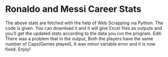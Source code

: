 # Ronaldo and Messi Career Stats

The above stats are fetched with the help of Web Scrapping via Python. The code is given. You can download it and it will give Excel files as outputs and you'll get the updated stats according to the data you run the program.
Edit: There was a problem that in the output, Both the players have the same number of Caps(Games played), It was minor variable error and it is now fixed. Enjoy!